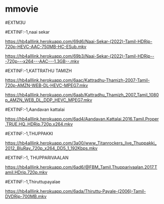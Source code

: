 # mmovie 
#EXTM3U

#EXTINF:-1,naai sekar

https://hb4alllink.herokuapp.com/69d6/Naai-Sekar-(2022)-Tamil-HDRip-720p-HEVC-AAC-750MB-HC-ESub.mkv

https://hb4alllink.herokuapp.com/69b3/Naai-Sekar-(2022)-Tamil-HDRip---720p---x264---AAC---1.3GB--.mkv

#EXTINF:-1,KATTRATHU TAMIZH 

https://hb4alllink.herokuapp.com/6aac/Kattradhu-Thamizh-2007-Tamil-720p-AMZN-WEB-DL-HEVC-MPEG7.mkv

https://hb4alllink.herokuapp.com/6aab/Kattradhu_Thamizh_2007_Tamil_1080p_AMZN_WEB_DL_DDP_HEVC_MPEG7.mkv

#EXTINF:-1,Aandavan kattalai 

https://hb4alllink.herokuapp.com/6ad4/Aandavan.Kattalai.2016.Tamil.Proper.TRUE.HQ..HDRip.720p.x264.mkv 

#EXTINF:-1,THUPPAKKI

https://hb4alllink.herokuapp.com/3a00/www_Titanrockers_live_Thuppakki_2012_BluRay_720p_x264_DD5_1_192Kbps.mkv

#EXTINF:-1, THUPPARIVAALAN

https://hb4alllink.herokuapp.com/6ad6/@FBM_Tamil.Thupparivaalan.2017.Tamil.HDrip.720p.mkv

#EXTINF:-1,Thiruttupayalae

https://hb4alllink.herokuapp.com/6ada/Thiruttu-Payale-(2006)-Tamil-DVDRip-700MB.mkv
